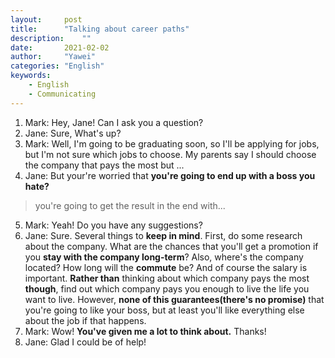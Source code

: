 ```yaml
---
layout:		post
title:		"Talking about career paths"
description:	""
date:		2021-02-02
author:		"Yawei"
categories: "English"
keywords:
    - English
    - Communicating
---
```


1. Mark: Hey, Jane! Can I ask you a question?
2. Jane: Sure, What's up?
3. Mark: Well, I'm going to be graduating soon, so I'll be applying for jobs, but I'm not sure which jobs to choose. My parents say I should choose the company that pays the most but ...
4. Jane: But your're worried that **you're going to end up with a boss you hate?**
> you're going to get the result in the end with...
5. Mark: Yeah! Do you have any suggestions?
6. Jane: Sure. Several things to **keep in mind**. First, do some research about the company. What are the chances that you'll get a promotion if you **stay with the company long-term**? Also, where's the company located? How long will the **commute** be? And of course the salary is important. **Rather than** thinking about which company pays the most **though**, find out which company pays you enough to live the life you want to live. However, **none of this guarantees(there's no promise)** that you're going to like your boss, but at least you'll like everything else about the job if that happens.
7. Mark: Wow! **You've given me a lot to think about.** Thanks!
8. Jane: Glad I could be of help!
